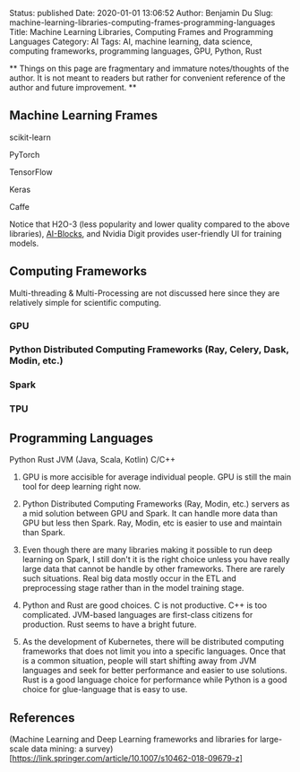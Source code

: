 Status: published
Date: 2020-01-01 13:06:52
Author: Benjamin Du
Slug: machine-learning-libraries-computing-frames-programming-languages
Title: Machine Learning Libraries, Computing Frames and Programming Languages
Category: AI
Tags: AI, machine learning, data science, computing frameworks, programming languages, GPU, Python, Rust

**
Things on this page are fragmentary and immature notes/thoughts of the author.
It is not meant to readers but rather for convenient reference of the author and future improvement.
**


## Machine Learning Frames

scikit-learn

PyTorch

TensorFlow

Keras

Caffe

Notice that H2O-3 (less popularity and lower quality compared to the above libraries),
[AI-Blocks](https://mrnothing.github.io/AI-Blocks/index.html),
and Nvidia Digit 
provides user-friendly UI for training models.


## Computing Frameworks

Multi-threading & Multi-Processing are not discussed here 
since they are relatively simple for scientific computing.

### GPU
### Python Distributed Computing Frameworks (Ray, Celery, Dask, Modin, etc.)
### Spark
### TPU

## Programming Languages
Python
Rust
JVM (Java, Scala, Kotlin)
C/C++

1. GPU is more accisible for average individual people.
    GPU is still the main tool for deep learning right now.


2. Python Distributed Computing Frameworks (Ray, Modin, etc.)
    servers as a mid solution between GPU and Spark. 
    It can handle more data than GPU but less then Spark.
    Ray, Modin, etc is easier to use and maintain than Spark.

3. Even though there are many libraries making it possible to run deep learning on Spark,
    I still don't it is the right choice unless you have really large data that cannot be handle by other frameworks.
    There are rarely such situations.
    Real big data mostly occur in the ETL and preprocessing stage 
    rather than in the model training stage.

4. Python and Rust are good choices. 
    C is not productive. 
    C++ is too complicated.
    JVM-based languages are first-class citizens for production.
    Rust seems to have a bright future. 

5. As the development of Kubernetes, 
    there will be distributed computing frameworks that does not limit you into a specific languages. 
    Once that is a common situation,
    people will start shifting away from JVM languages and seek for better performance and easier to use solutions.
    Rust is a good language choice for performance 
    while Python is a good choice for glue-language that is easy to use.

## References

(Machine Learning and Deep Learning frameworks and libraries for large-scale data mining: a survey)[https://link.springer.com/article/10.1007/s10462-018-09679-z]
